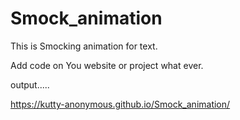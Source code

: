 # Smock_animation

This is Smocking animation for text.

Add code on You website or project what ever.

output.....

https://kutty-anonymous.github.io/Smock_animation/
